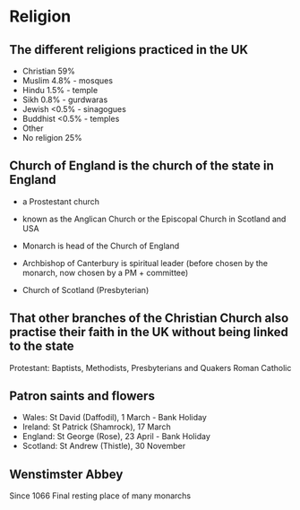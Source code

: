 # Religion

## The different religions practiced in the UK

* Christian 59%
* Muslim 4.8% - mosques
* Hindu 1.5% - temple
* Sikh 0.8% - gurdwaras
* Jewish <0.5% - sinagogues
* Buddhist <0.5% - temples
* Other
* No religion 25%

## Church of England is the church of the state in England

* a Prostestant church
* known as the Anglican Church or the Episcopal Church in Scotland and USA 
* Monarch is head of the Church of England
* Archbishop of Canterbury is spiritual leader (before chosen by the monarch, now chosen by a PM + committee)

* Church of Scotland (Presbyterian)

## That other branches of the Christian Church also practise their faith in the UK without being linked to the state
Protestant: Baptists, Methodists, Presbyterians and Quakers
Roman Catholic

## Patron saints and flowers 

* Wales: St David (Daffodil), 1 March - Bank Holiday
* Ireland: St Patrick (Shamrock), 17 March
* England: St George (Rose), 23 April - Bank Holiday
* Scotland: St Andrew (Thistle), 30 November

## Wenstimster Abbey
Since 1066
Final resting place of many monarchs

